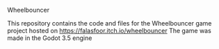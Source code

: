 Wheelbouncer

This repository contains the code and files for the Wheelbouncer game project hosted on https://falasfoor.itch.io/wheelbouncer
The game was made in the Godot 3.5 engine
